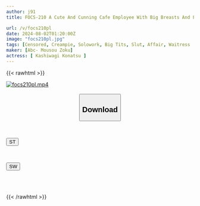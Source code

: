 ```yaml
---
author: j91
title: FOCS-210 A Cute And Cunning Cafe Employee With Big Breasts And F Cups Tempts You With No Bra! A Devilish Girl Seduces A Married Store Manager Into A Creampie Affair That Brings About Guilt And Pleasure Konatsu Kashiwagi

url: /v/focs210pl
date: 2024-08-02T01:20:00Z
image: "focs210pl.jpg"
tags: [Censored, Creampie, Solowork, Big Tits, Slut, Affair, Waitress	]
maker: [Abc- Mousou Zoku]
actress: [ Kashiwagi Konatsu ]
---
```



{{< rawhtml >}}

<div class="video" data-videoid="eLaqVO7PR9FZYx">
    <a href="javascript:;">
        <img src="/v/focs210pl/focs210pl.jpg" width="WIDTH" height="HEIGHT" alt="focs210pl.mp4" loading="lazy">
    </a>
</div>

<script type="text/javascript" src="https://j91.asia/asset/on-demand-st.js"></script>

<br>
  <link rel="stylesheet" href="https://j91.asia/asset/bs5.css">
  
  <center>
  <button class="btn btn-primary" type="button" data-bs-toggle="collapse" data-bs-target=".multi-collapse" aria-expanded="false" aria-controls="multiCollapseExample1 multiCollapseExample2"><h2>Download</h2></button></center>
</p>
<div class="row">
  <div class="col">
    <div class="collapse multi-collapse" id="multiCollapseExample1">
      <div class="card card-body">
	      	      <br>
<div class="buttons">  
<p><a href="/v/focs210pl/st.html" target="_blank"><button class="btn-hover color-3"><i class="fa fa-download"></i> ST</button></a></p></div>
    </div>
  </div>
</div>
  <div class="col">
    <div class="collapse multi-collapse" id="multiCollapseExample2">
      <div class="card card-body">
	      <br>
<div class="buttons">
<p><a href="/v/focs210pl/sw.html" target="_blank"><button class="btn-hover color-2"><i class="fa fa-download"></i> SW</button></a></p></div>
<br><br>
      </div>
    </div>
  </div>
</div>

{{< /rawhtml >}}